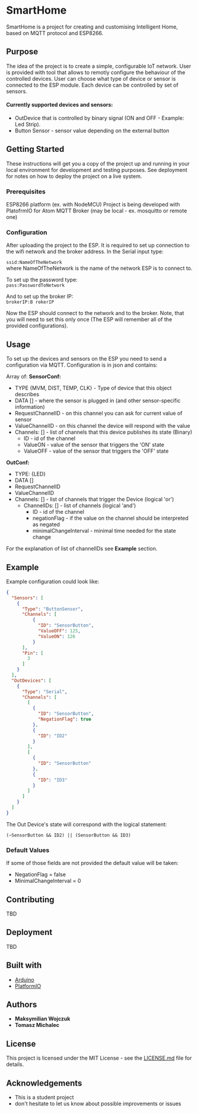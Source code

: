 # SmartHome
SmartHome is a project for creating and customising Intelligent Home, based on MQTT protocol and ESP8266. 

## Purpose
The idea of the project is to create a simple, configurable IoT network. User is provided with tool that allows to remotly configure the behaviour of the controlled devices. User can choose what type of device or sensor is connected to the ESP module. Each device can be controlled by set of sensors.

#### Currently supported devices and sensors:
- OutDevice that is controlled by binary signal (ON and OFF - Example: Led Strip).
- Button Sensor - sensor value depending on the external button

## Getting Started
These instructions will get you a copy of the project up and running in your local environment for development and testing purposes. See deployment for notes on how to deploy the project on a live system.

### Prerequisites
ESP8266 platform (ex. with NodeMCU)
Project is being developed with PlatofrmIO for Atom
MQTT Broker (may be local - ex. mosquitto or remote one)

### Configuration
After uploading the project to the ESP. It is required to set up connection to the wifi network and the broker address. In the Serial input type:  

```ssid:NameOfTheNetwork```  
where NameOfTheNetwork is the name of the network ESP is to connect to.  

To set up the password type:  
```pass:PasswordToNetwork```  

And to set up the broker IP:  
```brokerIP:B rokerIP```  

Now the ESP should connect to the network and to the broker. Note, that you will need to set this only once (The ESP will remember all of the provided configurations).

## Usage
To set up the devices and sensors on the ESP you need to send a configuration via MQTT. Configuration is in json and contains:

Array of:
**SensorConf:**
- TYPE {MVM, DIST, TEMP, CLK}        - Type of device that this object describes
- DATA []                            - where the sensor is plugged in (and other sensor-specific information)
- RequestChannelID                 - on this channel you can ask for current value of sensor
- ValueChannelID                   - on this channel the device will respond with the value
- Channels: []                       - list of channels that this device publishes its state (Binary)
  - ID                                  - id of the channel 
  - ValueON                             - value of the sensor that triggers the 'ON' state 
  - ValueOFF                            - value of the sensor that triggers the 'OFF' state

**OutConf:**
- TYPE: {LED}                        
- DATA []
- RequestChannelID
- ValueChannelID
- Channels: []                       - list of channels that trigger the Device (logical 'or')
  - ChannelIDs: []                   - list of channels (logical 'and')
    - ID                                - id of the channel
    - negationFlag                      - if the value on the channel should be interpreted as negated
    - minimalChangeInterval             - minimal time needed for the state change

For the explanation of list of channelIDs see **Example** section.

## Example
Example configuration could look like:

```JSON
{
  "Sensors": [
    {
      "Type": "ButtonSensor",
      "Channels": [
          {
            "ID": "SensorButton",
            "ValueOFF": 125,
            "ValueON": 126
          }
      ],
      "Pin": [
        3
      ]
    }
  ],
  "OutDevices": [
    {
      "Type": "Serial",
      "Channels": [
        [
          {
            "ID": "SensorButton",
            "NegationFlag": true
          },
          {
            "ID": "ID2"
          }
        ], 
        [
          {
            "ID": "SensorButton"
          },
          {
            "ID": "ID3"
          }
        ]
      ]
    }
  ]
}
```
The Out Device's state will correspond with the logical statement:

```(~SensorButton && ID2) || (SensorButton && ID3)```

### Default Values
If some of those fields are not provided the default value will be taken:
- NegationFlag = false
- MinimalChangeInterval = 0


## Contributing
TBD
## Deployment
TBD

## Built with
- [Arduino](https://www.arduino.cc/)
- [PlatformIO](http://platformio.org/)

## Authors
- **Maksymilian Wojczuk**
- **Tomasz Michalec**

## License
This project is licensed under the MIT License - see the [LICENSE.md](https://github.com/Chimstaz/SmartHome/blob/master/LICENSE) file for details.

## Acknowledgements
- This is a student project
- don't hesitate to let us know about possible improvements or issues
